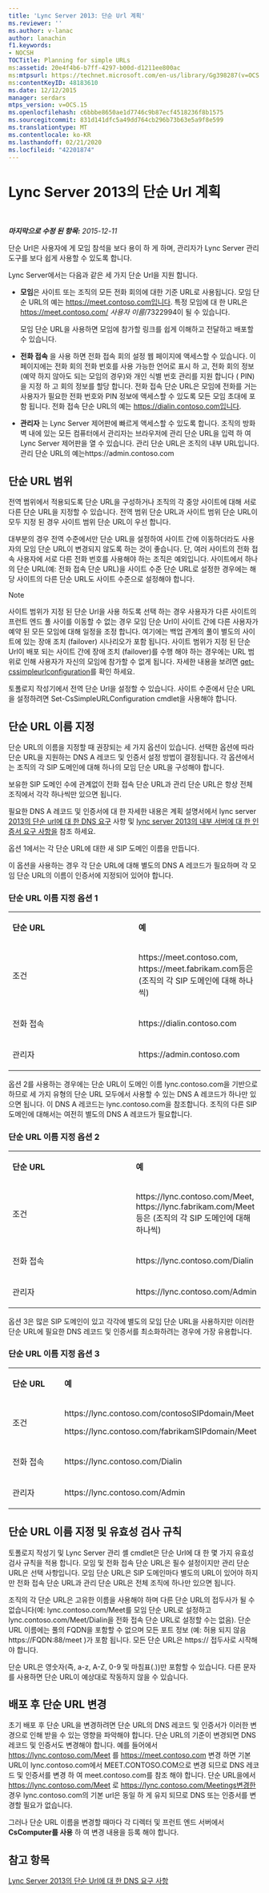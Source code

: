 ```yaml
---
title: 'Lync Server 2013: 단순 Url 계획'
ms.reviewer: ''
ms.author: v-lanac
author: lanachin
f1.keywords:
- NOCSH
TOCTitle: Planning for simple URLs
ms:assetid: 20e4f4b6-b7ff-4297-b00d-d1211ee800ac
ms:mtpsurl: https://technet.microsoft.com/en-us/library/Gg398287(v=OCS.15)
ms:contentKeyID: 48183610
ms.date: 12/12/2015
manager: serdars
mtps_version: v=OCS.15
ms.openlocfilehash: c6bbbe8650ae1d7746c9b87ecf4518236f8b1575
ms.sourcegitcommit: 831d141dfc5a49dd764cb296b73b63e5a9f8e599
ms.translationtype: MT
ms.contentlocale: ko-KR
ms.lasthandoff: 02/21/2020
ms.locfileid: "42201874"
---
```

<div data-xmlns="http://www.w3.org/1999/xhtml">

<div class="topic" data-xmlns="http://www.w3.org/1999/xhtml" data-msxsl="urn:schemas-microsoft-com:xslt" data-cs="https://msdn.microsoft.com/">

<div data-asp="https://msdn2.microsoft.com/asp">

# <a name="planning-for-simple-urls-in-lync-server-2013"></a>Lync Server 2013의 단순 Url 계획

</div>

<div id="mainSection">

<div id="mainBody">

<span> </span>

_**마지막으로 수정 된 항목:** 2015-12-11_

단순 Url은 사용자에 게 모임 참석을 보다 용이 하 게 하며, 관리자가 Lync Server 관리 도구를 보다 쉽게 사용할 수 있도록 합니다.

Lync Server에서는 다음과 같은 세 가지 단순 Url을 지원 합니다.

  - **모임**은 사이트 또는 조직의 모든 전화 회의에 대한 기준 URL로 사용됩니다. 모임 단순 URL의 예는 https://meet.contoso.com입니다. 특정 모임에 대 한 URL은 https://meet.contoso.com/ *사용자 이름*/7322994이 될 수 있습니다.
    
    모임 단순 URL을 사용하면 모임에 참가할 링크를 쉽게 이해하고 전달하고 배포할 수 있습니다.

  - **전화 접속** 을 사용 하면 전화 접속 회의 설정 웹 페이지에 액세스할 수 있습니다. 이 페이지에는 전화 회의 전화 번호를 사용 가능한 언어로 표시 하 고, 전화 회의 정보 (예약 하지 않아도 되는 모임의 경우)와 개인 식별 번호 관리를 지원 합니다 ( PIN)을 지정 하 고 회의 정보를 할당 합니다. 전화 접속 단순 URL은 모임에 전화를 거는 사용자가 필요한 전화 번호와 PIN 정보에 액세스할 수 있도록 모든 모임 초대에 포함 됩니다. 전화 접속 단순 URL의 예는 https://dialin.contoso.com입니다.

  - **관리자** 는 Lync Server 제어판에 빠르게 액세스할 수 있도록 합니다. 조직의 방화벽 내에 있는 모든 컴퓨터에서 관리자는 브라우저에 관리 단순 URL을 입력 하 여 Lync Server 제어판을 열 수 있습니다. 관리 단순 URL은 조직의 내부 URL입니다. 관리 단순 URL의 예는https://admin.contoso.com

<div>

## <a name="simple-url-scope"></a>단순 URL 범위

전역 범위에서 적용되도록 단순 URL을 구성하거나 조직의 각 중앙 사이트에 대해 서로 다른 단순 URL을 지정할 수 있습니다. 전역 범위 단순 URL과 사이트 범위 단순 URL이 모두 지정 된 경우 사이트 범위 단순 URL이 우선 합니다.

대부분의 경우 전역 수준에서만 단순 URL을 설정하여 사이트 간에 이동하더라도 사용자의 모임 단순 URL이 변경되지 않도록 하는 것이 좋습니다. 단, 여러 사이트의 전화 접속 사용자에 서로 다른 전화 번호를 사용해야 하는 조직은 예외입니다. 사이트에서 하나의 단순 URL(예: 전화 접속 단순 URL)을 사이트 수준 단순 URL로 설정한 경우에는 해당 사이트의 다른 단순 URL도 사이트 수준으로 설정해야 합니다.

<div>


> [!NOTE]  
> 사이트 범위가 지정 된 단순 Url을 사용 하도록 선택 하는 경우 사용자가 다른 사이트의 프런트 엔드 풀 사이를 이동할 수 없는 경우 모임 단순 Url이 사이트 간에 다른 사용자가 예약 된 모든 모임에 대해 일정을 조정 합니다. 여기에는 백업 관계의 풀이 별도의 사이트에 있는 장애 조치 (failover) 시나리오가 포함 됩니다. 사이트 범위가 지정 된 단순 Url이 배포 되는 사이트 간에 장애 조치 (failover)를 수행 해야 하는 경우에는 URL 범위로 인해 사용자가 자신의 모임에 참가할 수 없게 됩니다. 자세한 내용을 보려면 <A href="https://docs.microsoft.com/powershell/module/skype/Get-CsSimpleUrlConfiguration">get-cssimpleurlconfiguration</A>를 확인 하세요.



</div>

토폴로지 작성기에서 전역 단순 Url을 설정할 수 있습니다. 사이트 수준에서 단순 URL을 설정하려면 Set-CsSimpleURLConfiguration cmdlet을 사용해야 합니다.

</div>

<div>

## <a name="naming-your-simple-urls"></a>단순 URL 이름 지정

단순 URL의 이름을 지정할 때 권장되는 세 가지 옵션이 있습니다. 선택한 옵션에 따라 단순 URL을 지원하는 DNS A 레코드 및 인증서 설정 방법이 결정됩니다. 각 옵션에서는 조직의 각 SIP 도메인에 대해 하나의 모임 단순 URL을 구성해야 합니다.

보유한 SIP 도메인 수에 관계없이 전화 접속 단순 URL과 관리 단순 URL은 항상 전체 조직에서 각각 하나씩만 있으면 됩니다.

필요한 DNS A 레코드 및 인증서에 대 한 자세한 내용은 계획 설명서에서 lync server [2013의 단순 url에 대 한 DNS 요구](lync-server-2013-dns-requirements-for-simple-urls.md) 사항 및 [lync server 2013의 내부 서버에 대 한 인증서 요구 사항을](lync-server-2013-certificate-requirements-for-internal-servers.md) 참조 하세요.

옵션 1에서는 각 단순 URL에 대한 새 SIP 도메인 이름을 만듭니다.

이 옵션을 사용하는 경우 각 단순 URL에 대해 별도의 DNS A 레코드가 필요하며 각 모임 단순 URL의 이름이 인증서에 지정되어 있어야 합니다.

### <a name="simple-url-naming-option-1"></a>단순 URL 이름 지정 옵션 1

<table>
<colgroup>
<col style="width: 50%" />
<col style="width: 50%" />
</colgroup>
<tbody>
<tr class="odd">
<td><p><strong>단순 URL</strong></p></td>
<td><p><strong>예</strong></p></td>
</tr>
<tr class="even">
<td><p>조건</p></td>
<td><p>https://meet.contoso.com, https://meet.fabrikam.com등은 (조직의 각 SIP 도메인에 대해 하나씩)</p></td>
</tr>
<tr class="odd">
<td><p>전화 접속</p></td>
<td><p>https://dialin.contoso.com</p></td>
</tr>
<tr class="even">
<td><p>관리자</p></td>
<td><p>https://admin.contoso.com</p></td>
</tr>
</tbody>
</table>


옵션 2를 사용하는 경우에는 단순 URL이 도메인 이름 lync.contoso.com을 기반으로 하므로 세 가지 유형의 단순 URL 모두에서 사용할 수 있는 DNS A 레코드가 하나만 있으면 됩니다. 이 DNS A 레코드는 lync.contoso.com을 참조합니다. 조직의 다른 SIP 도메인에 대해서는 여전히 별도의 DNS A 레코드가 필요합니다.

### <a name="simple-url-naming-option-2"></a>단순 URL 이름 지정 옵션 2

<table>
<colgroup>
<col style="width: 50%" />
<col style="width: 50%" />
</colgroup>
<tbody>
<tr class="odd">
<td><p><strong>단순 URL</strong></p></td>
<td><p><strong>예</strong></p></td>
</tr>
<tr class="even">
<td><p>조건</p></td>
<td><p>https://lync.contoso.com/Meet, https://lync.fabrikam.com/Meet등은 (조직의 각 SIP 도메인에 대해 하나씩)</p></td>
</tr>
<tr class="odd">
<td><p>전화 접속</p></td>
<td><p>https://lync.contoso.com/Dialin</p></td>
</tr>
<tr class="even">
<td><p>관리자</p></td>
<td><p>https://lync.contoso.com/Admin</p></td>
</tr>
</tbody>
</table>


옵션 3은 많은 SIP 도메인이 있고 각각에 별도의 모임 단순 URL을 사용하지만 이러한 단순 URL에 필요한 DNS 레코드 및 인증서를 최소화하려는 경우에 가장 유용합니다.

### <a name="simple-url-naming-option-3"></a>단순 URL 이름 지정 옵션 3

<table>
<colgroup>
<col style="width: 50%" />
<col style="width: 50%" />
</colgroup>
<tbody>
<tr class="odd">
<td><p><strong>단순 URL</strong></p></td>
<td><p><strong>예</strong></p></td>
</tr>
<tr class="even">
<td><p>조건</p></td>
<td><p>https://lync.contoso.com/contosoSIPdomain/Meet</p>
<p>https://lync.contoso.com/fabrikamSIPdomain/Meet</p></td>
</tr>
<tr class="odd">
<td><p>전화 접속</p></td>
<td><p>https://lync.contoso.com/Dialin</p></td>
</tr>
<tr class="even">
<td><p>관리자</p></td>
<td><p>https://lync.contoso.com/Admin</p></td>
</tr>
</tbody>
</table>


<div>

## <a name="simple-url-naming-and-validation-rules"></a>단순 URL 이름 지정 및 유효성 검사 규칙

토폴로지 작성기 및 Lync Server 관리 셸 cmdlet은 단순 Url에 대 한 몇 가지 유효성 검사 규칙을 적용 합니다. 모임 및 전화 접속 단순 URL은 필수 설정이지만 관리 단순 URL은 선택 사항입니다. 모임 단순 URL은 SIP 도메인마다 별도의 URL이 있어야 하지만 전화 접속 단순 URL과 관리 단순 URL은 전체 조직에 하나만 있으면 됩니다.

조직의 각 단순 URL은 고유한 이름을 사용해야 하며 다른 단순 URL의 접두사가 될 수 없습니다(예: lync.contoso.com/Meet를 모임 단순 URL로 설정하고 lync.contoso.com/Meet/Dialin을 전화 접속 단순 URL로 설정할 수는 없음). 단순 URL 이름에는 풀의 FQDN을 포함할 수 없으며 모든 포트 정보 (예: 허용 되지 않음 https://FQDN:88/meet )가 포함 됩니다. 모든 단순 URL은 https:// 접두사로 시작해야 합니다.

단순 URL은 영숫자(즉, a-z, A-Z, 0-9 및 마침표(.))만 포함할 수 있습니다. 다른 문자를 사용하면 단순 URL이 예상대로 작동하지 않을 수 있습니다.

</div>

<div>

## <a name="changing-simple-urls-after-deployment"></a>배포 후 단순 URL 변경

초기 배포 후 단순 URL을 변경하려면 단순 URL의 DNS 레코드 및 인증서가 이러한 변경으로 인해 받을 수 있는 영향을 파악해야 합니다. 단순 URL의 기준이 변경되면 DNS 레코드 및 인증서도 변경해야 합니다. 예를 들어에서 https://lync.contoso.com/Meet 를 https://meet.contoso.com 변경 하면 기본 URL이 lync.contoso.com에서 MEET.CONTOSO.COM으로 변경 되므로 DNS 레코드 및 인증서를 변경 하 여 meet.contoso.com를 참조 해야 합니다. 단순 URL을에서 https://lync.contoso.com/Meet 로 https://lync.contoso.com/Meetings변경한 경우 lync.contoso.com의 기본 url은 동일 하 게 유지 되므로 DNS 또는 인증서를 변경할 필요가 없습니다.

그러나 단순 URL 이름을 변경할 때마다 각 디렉터 및 프런트 엔드 서버에서 **CsComputer를 사용** 하 여 변경 내용을 등록 해야 합니다.

</div>

</div>

<div>

## <a name="see-also"></a>참고 항목


[Lync Server 2013의 단순 Url에 대 한 DNS 요구 사항](lync-server-2013-dns-requirements-for-simple-urls.md)  
  

</div>

</div>

<span> </span>

</div>

</div>

</div>

